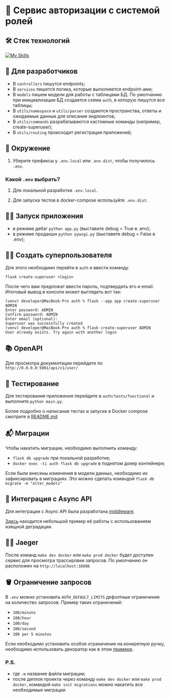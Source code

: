 # 🔐 Сервис авторизации с системой ролей

## 🛠 Стек технологий

[![My Skills](https://skillicons.dev/icons?i=python,flask,postgres,docker,nginx&perline=5)](https://skillicons.dev)


## 🧭 Для разработчиков

- В `controllers` пишутся endpoints;
- В `services` пишется логика, которые выполняется endpoint-ами;
- В `models` пишем модели для работы с таблицами БД. 
  По умолчанию при инициализации БД создается схема `auth`, 
  в которую пишутся все таблицы;
- В `utils/namespace` и `utils/parser` создаются пространства, ответы и ожидаемые данные для описания эндпоинтов;
- В `utils/commands` разрабатываются кастомные команды (например, create-superuser);
- В `utils/routing` происходит регистрация приложений;

## 🔑 Окружение

1. Уберите префиксы у `.env.local` или `.env.dist`, 
   чтобы получилось `.env`.

### Какой `.env` выбрать❔

1. Для локальной разработки `.env.local`.

2. Для запуска тестов в docker-compose используйте `.env.dist`.

## 🏃‍♂️ Запуск приложения

- в режиме дебаг `python app.py` (выставите debug = True в .env);
- в режиме продакшн `python pywsgi.py` (выставите debug = False в .env);

## 🦸‍♂️ Создать суперпользователя

Для этого необходимо перейти в `auth` и ввести команду.
```commandline
flask create-superuser <login>
```
После чего вам предложат ввести пароль, подтвердить его и email. Итоговый вывод в консоли может выглядеть вот так:
```commandline
(venv) developer@MacBook-Pro auth % flask --app app create-superuser ADMIN
Enter password: ADMIN
Confirm password: ADMIN
Enter email (optional): 
Superuser was successfully created
(venv) developer@MacBook-Pro auth % flask create-superuser ADMIN 
User already exists. Try again with another login

```

## 📚 OpenAPI

Для просмотра документации перейдите по `http://0.0.0.0:5001/api/v1/user/` 


## 🧩 Тестирование

Для тестирования приложения перейдите в `auth/tests/functional` и выполните `python main.py`.

Более подробно о написание тестах и запуске в Docker compose смотрите в [README.md](https://github.com/DanielMorez/async-api-for-cinema/tree/dev/auth/tests#readme)


## 📬 Миграции

Чтобы накатить миграции, необходимо выполнить команду:
- `flask db upgrade` при локальной разработке;
- `docker exec -ti auth flask db upgrade` в поднятом докер контейнере;

Если были внесены изменения в модели данных, необходимо их зафиксировать в миграциях. 
Это можно сделать командой `flask db migrate -m "alter_models"`


## 🔌 Интеграция с Async API

Для интеграции с Async API была разработана [middleware](https://github.com/DanielMorez/async-api-for-cinema/blob/dev/async-api/src/middlewares/authentication.py).

[Здесь](https://github.com/DanielMorez/async-api-for-cinema/blob/dev/async-api/src/api/v1/films.py#L33) находится 
небольшой пример её работы c использованием изящной деградации.


## 👨‍🚒 Jaeger

После команд `make dev docker` или `make prod docker` будет доступен сервис для просмотра трассировки запросов. 
По умолчанию он расположен на `http://localhost:16686`


## 🪣 Ограничение запросов

В `.env` можно установить `AUTH_DEFAULT_LIMITS` дефолтные ограничения на количество запросов. Пример таких ограничений:
- `100/minute`
- `100/hour`
- `100/day`
- `100/second`
- `100 per 5 minutes`

Если необходимо установить особое ограничение на конкретную ручку, необходимо использовать декоратор как в этом 
[примере](https://github.com/DanielMorez/async-api-for-cinema/blob/dev/auth/resources/auth.py#L25).

### P.S. 
- где `-m` название файла миграции;
- после деплоя проекта через команду `make dev docker` или `make prod docker`, командой `make init migrations` можно накатить все необходимые миграции